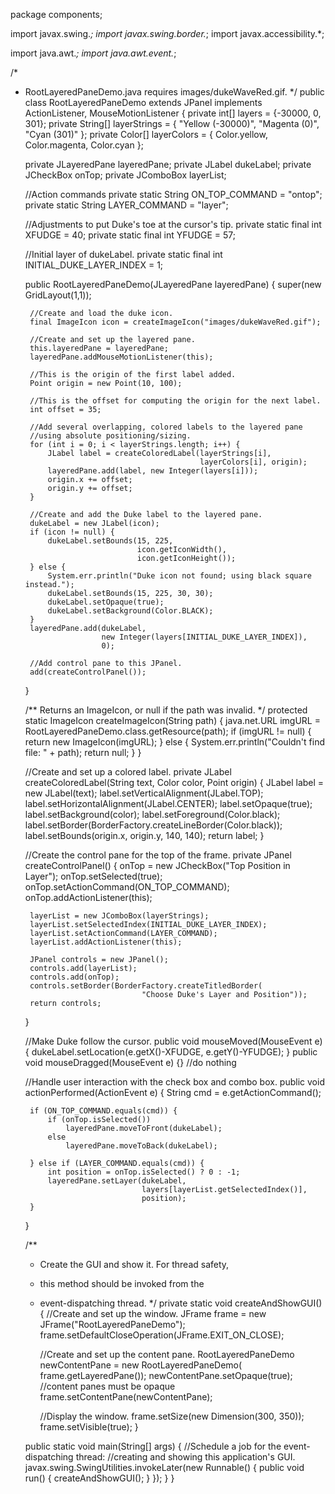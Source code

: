 package components;

import javax.swing.*;
import javax.swing.border.*;
import javax.accessibility.*;

import java.awt.*;
import java.awt.event.*;

/*
 * RootLayeredPaneDemo.java requires images/dukeWaveRed.gif.
 */
public class RootLayeredPaneDemo extends JPanel
                                 implements ActionListener,
                                            MouseMotionListener {
    private int[] layers = {-30000, 0, 301};
    private String[] layerStrings = { "Yellow (-30000)",
                                      "Magenta (0)",
                                      "Cyan (301)" };
    private Color[] layerColors = { Color.yellow,
                                    Color.magenta,
                                    Color.cyan };

    private JLayeredPane layeredPane;
    private JLabel dukeLabel;
    private JCheckBox onTop;
    private JComboBox layerList;

    //Action commands
    private static String ON_TOP_COMMAND = "ontop";
    private static String LAYER_COMMAND = "layer";

    //Adjustments to put Duke's toe at the cursor's tip.
    private static final int XFUDGE = 40;
    private static final int YFUDGE = 57;

    //Initial layer of dukeLabel.
    private static final int INITIAL_DUKE_LAYER_INDEX = 1;

    public RootLayeredPaneDemo(JLayeredPane layeredPane)    {
        super(new GridLayout(1,1));

        //Create and load the duke icon.
        final ImageIcon icon = createImageIcon("images/dukeWaveRed.gif");

        //Create and set up the layered pane.
        this.layeredPane = layeredPane;
        layeredPane.addMouseMotionListener(this);

        //This is the origin of the first label added.
        Point origin = new Point(10, 100);

        //This is the offset for computing the origin for the next label.
        int offset = 35;

        //Add several overlapping, colored labels to the layered pane
        //using absolute positioning/sizing.
        for (int i = 0; i < layerStrings.length; i++) {
            JLabel label = createColoredLabel(layerStrings[i],
                                              layerColors[i], origin);
            layeredPane.add(label, new Integer(layers[i]));
            origin.x += offset;
            origin.y += offset;
        }

        //Create and add the Duke label to the layered pane.
        dukeLabel = new JLabel(icon);
        if (icon != null) {
            dukeLabel.setBounds(15, 225,
                                icon.getIconWidth(),
                                icon.getIconHeight());
        } else {
            System.err.println("Duke icon not found; using black square instead.");
            dukeLabel.setBounds(15, 225, 30, 30);
            dukeLabel.setOpaque(true);
            dukeLabel.setBackground(Color.BLACK);
        }
        layeredPane.add(dukeLabel,
                        new Integer(layers[INITIAL_DUKE_LAYER_INDEX]),
                        0);

        //Add control pane to this JPanel.
        add(createControlPanel());
    }

    /** Returns an ImageIcon, or null if the path was invalid. */
    protected static ImageIcon createImageIcon(String path) {
        java.net.URL imgURL = RootLayeredPaneDemo.class.getResource(path);
        if (imgURL != null) {
            return new ImageIcon(imgURL);
        } else {
            System.err.println("Couldn't find file: " + path);
            return null;
        }
    }

    //Create and set up a colored label.
    private JLabel createColoredLabel(String text,
                                      Color color,
                                      Point origin) {
        JLabel label = new JLabel(text);
        label.setVerticalAlignment(JLabel.TOP);
        label.setHorizontalAlignment(JLabel.CENTER);
        label.setOpaque(true);
        label.setBackground(color);
        label.setForeground(Color.black);
        label.setBorder(BorderFactory.createLineBorder(Color.black));
        label.setBounds(origin.x, origin.y, 140, 140);
        return label;
    }

    //Create the control pane for the top of the frame.
    private JPanel createControlPanel() {
        onTop = new JCheckBox("Top Position in Layer");
        onTop.setSelected(true);
        onTop.setActionCommand(ON_TOP_COMMAND);
        onTop.addActionListener(this);

        layerList = new JComboBox(layerStrings);
        layerList.setSelectedIndex(INITIAL_DUKE_LAYER_INDEX);
        layerList.setActionCommand(LAYER_COMMAND);
        layerList.addActionListener(this);

        JPanel controls = new JPanel();
        controls.add(layerList);
        controls.add(onTop);
        controls.setBorder(BorderFactory.createTitledBorder(
                                 "Choose Duke's Layer and Position"));
        return controls;
    }

    //Make Duke follow the cursor.
    public void mouseMoved(MouseEvent e) {
        dukeLabel.setLocation(e.getX()-XFUDGE, e.getY()-YFUDGE);
    }
    public void mouseDragged(MouseEvent e) {} //do nothing

    //Handle user interaction with the check box and combo box.
    public void actionPerformed(ActionEvent e) {
        String cmd = e.getActionCommand();

        if (ON_TOP_COMMAND.equals(cmd)) {
            if (onTop.isSelected())
                layeredPane.moveToFront(dukeLabel);
            else
                layeredPane.moveToBack(dukeLabel);

        } else if (LAYER_COMMAND.equals(cmd)) {
            int position = onTop.isSelected() ? 0 : -1;
            layeredPane.setLayer(dukeLabel,
                                 layers[layerList.getSelectedIndex()],
                                 position);
        }
    }

    /**
     * Create the GUI and show it.  For thread safety,
     * this method should be invoked from the
     * event-dispatching thread.
     */
    private static void createAndShowGUI() {
        //Create and set up the window.
        JFrame frame = new JFrame("RootLayeredPaneDemo");
        frame.setDefaultCloseOperation(JFrame.EXIT_ON_CLOSE);

        //Create and set up the content pane.
        RootLayeredPaneDemo newContentPane = new RootLayeredPaneDemo(
          frame.getLayeredPane());
        newContentPane.setOpaque(true); //content panes must be opaque
        frame.setContentPane(newContentPane);

        //Display the window.
        frame.setSize(new Dimension(300, 350));
        frame.setVisible(true);
    }

    public static void main(String[] args) {
        //Schedule a job for the event-dispatching thread:
        //creating and showing this application's GUI.
        javax.swing.SwingUtilities.invokeLater(new Runnable() {
            public void run() {
                createAndShowGUI();
            }
        });
    }
}

